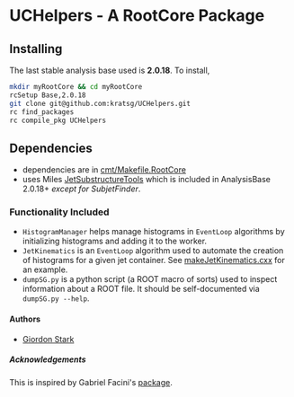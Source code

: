 # UCHelpers - A RootCore Package

## Installing
The last stable analysis base used is **2.0.18**. To install,
```bash
mkdir myRootCore && cd myRootCore
rcSetup Base,2.0.18
git clone git@github.com:kratsg/UCHelpers.git
rc find_packages
rc compile_pkg UCHelpers
```

## Dependencies
 - dependencies are in [cmt/Makefile.RootCore](cmt/Makefile.RootCore)
 - uses Miles [JetSubstructureTools](https://github.com/mileswu/JetSubstructureTools) which is included in AnalysisBase 2.0.18+ _except for SubjetFinder_.

### Functionality Included
 - `HistogramManager` helps manage histograms in `EventLoop` algorithms by initializing histograms and adding it to the worker.
 - `JetKinematics` is an `EventLoop` algorithm used to automate the creation of histograms for a given jet container. See [makeJetKinematics.cxx](util/makeJetKinematics.cxx) for an example.
 - `dumpSG.py` is a python script (a ROOT macro of sorts) used to inspect information about a ROOT file. It should be self-documented via `dumpSG.py --help`.

#### Authors
- [Giordon Stark](https://github.com/kratsg)

##### Acknowledgements
This is inspired by Gabriel Facini's [package](https://svnweb.cern.ch/trac/atlasperf/browser/CombPerf/Tracking/TrackingInDenseEnvironments/SimpleAnaxAOD/trunk/HistManager/).
